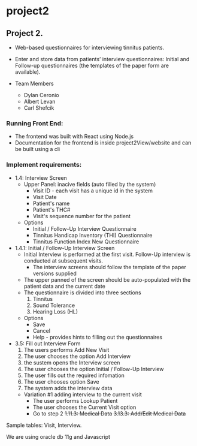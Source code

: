# project2

## Project 2. 
* Web-based questionnaires for interviewing tinnitus patients.
* Enter and store data from patients’ interview questionnaires: Initial and Follow-up questionnaires (the templates of the paper form are available).

* Team Members
    * Dylan Ceronio
    * Albert Levan
    * Carl Shefcik

### Running Front End:
* The frontend was built with React using Node.js
* Documentation for the frontend is inside project2View/website and can be built using a cli

### Implement requirements:

* 1.4: Interview Screen
    * Upper Panel: inacive fields (auto filled by the system)
        * Visit ID - each visit has a unique id in the system
        * Visit Date
        * Patient's name
        * Patient's THC#
        * Visit's sequence number for the patient
    * Options
        * Initial / Follow-Up Interview Questionnaire
        * Tinnitus Handicap Inventory (THI) Questionnaire
        * Tinnitus Function Index New Questionnaire
* 1.4.1: Initial / Follow-Up Interview Screen
    * Initial Interview is performed at the first visit. Follow-Up interview is conducted at subsequent visits.
        * The interview screens should follow the template of the paper versions supplied
    * The upper panned of the screen should be auto-populated with the patient data and the current date
    * The questionnaire is divided into three sections
        1. Tinnitus
        1. Sound Tolerance
        1. Hearing Loss (HL)
    * Options
        * Save
        * Cancel
        * Help - provides hints to filling out the questionnaires
* 3.5: Fill out Interview Form
    1. The users performs Add New Visit
    1. The user chooses the option Add Interview
    1. the sustem opens the Interview screen
    1. The user chooses the option Initial / Follow-Up Interview
    1. The user fills out the required infomation
    1. The user chooses option Save
    1. The system adds the interview data
    * Variation #1 adding interview to the current visit
        * The user performs Lookup Patient
        * The user chooses the Current Visit option
        * Go to step 2
~~1.11.3: Medical Data~~
~~3.13.3: Add/Edit Medical Data~~



Sample tables: Visit, Interview.

We are using oracle db 11g and Javascript
